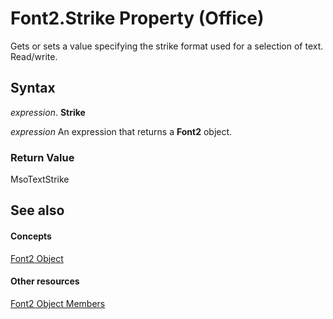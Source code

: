 
# Font2.Strike Property (Office)

Gets or sets a value specifying the strike format used for a selection of text. Read/write.


## Syntax

 _expression_. **Strike**

 _expression_ An expression that returns a **Font2** object.


### Return Value

MsoTextStrike


## See also


#### Concepts


[Font2 Object](8e892c52-56d9-72bd-2893-b15a17cd59ae.md)
#### Other resources


[Font2 Object Members](8c91a433-b474-486a-4c03-eb9f7b44ecb0.md)
